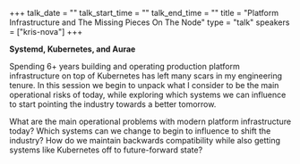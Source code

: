 +++
talk_date = ""
talk_start_time = ""
talk_end_time = ""
title = "Platform Infrastructure and The Missing Pieces On The Node"
type = "talk"
speakers = ["kris-nova"]
+++

**Systemd, Kubernetes, and Aurae**

Spending 6+ years building and operating production platform
infrastructure on top of Kubernetes has left many scars in my
engineering tenure. In this session we begin to unpack what I consider
to be the main operational risks of today, while exploring which
systems we can influence to start pointing the industry towards a
better tomorrow.

What are the main operational problems with modern platform
infrastructure today? Which systems can we change to begin to
influence to shift the industry? How do we maintain backwards
compatibility while also getting systems like Kubernetes off to
future-forward state?

